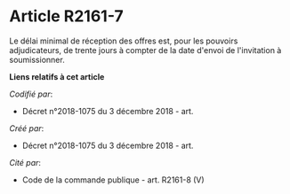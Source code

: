 # Article R2161-7

Le délai minimal de réception des offres est, pour les pouvoirs adjudicateurs, de trente jours à compter de la date d'envoi
de l'invitation à soumissionner.

**Liens relatifs à cet article**

_Codifié par_:

  - Décret n°2018-1075 du 3 décembre 2018 - art.

_Créé par_:

  - Décret n°2018-1075 du 3 décembre 2018 - art.

_Cité par_:

  - Code de la commande publique - art. R2161-8 (V)
